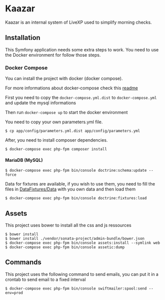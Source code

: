 Kaazar
======

Kaazar is an internal system of LiveXP used to simplify morning checks.

Installation
------------

This Symfony application needs some extra steps to work. You need to use the
Docker environment for follow those steps.

### Docker Compose

You can install the project with docker (docker compose). 

For more informations about docker-compose check this [readme](./engine/README.md)

First you need to copy the ``docker-compose.yml.dist`` to ``docker-compose.yml`` and update the mysql informations 

Then run ``docker-compose up`` to start the docker environment

You need to copy your own parameters.yml file.

~~~~~~~~~~~~~~~~~~~~~~~~~~~~~~~~~~~~~~~~~~~~~~~~~~~~~~~~~~~~~~~~~~~~~~~~~~~~~~~~
$ cp app/config/parameters.yml.dist app/config/parameters.yml
~~~~~~~~~~~~~~~~~~~~~~~~~~~~~~~~~~~~~~~~~~~~~~~~~~~~~~~~~~~~~~~~~~~~~~~~~~~~~~~~

After, you need to install composer dependencies.

~~~~~~~~~~~~~~~~~~~~~~~~~~~~~~~~~~~~~~~~~~~~~~~~~~~~~~~~~~~~~~~~~~~~~~~~~~~~~~~~
$ docker-compose exec php-fpm composer install
~~~~~~~~~~~~~~~~~~~~~~~~~~~~~~~~~~~~~~~~~~~~~~~~~~~~~~~~~~~~~~~~~~~~~~~~~~~~~~~~

#### MariaDB (MySQL)

~~~~~~~~~~~~~~~~~~~~~~~~~~~~~~~~~~~~~~~~~~~~~~~~~~~~~~~~~~~~~~~~~~~~~~~~~~~~~~~~
$ docker-compose exec php-fpm bin/console doctrine:schema:update --force
~~~~~~~~~~~~~~~~~~~~~~~~~~~~~~~~~~~~~~~~~~~~~~~~~~~~~~~~~~~~~~~~~~~~~~~~~~~~~~~~

Data for fixtures are available, if you wish to use them, you need to fill the files 
in [DataFixtures/Data](./src/AppBundle/DataFixtures/Data) with you own data and then load them

~~~~~~~~~~~~~~~~~~~~~~~~~~~~~~~~~~~~~~~~~~~~~~~~~~~~~~~~~~~~~~~~~~~~~~~~~~~~~~~~
$ docker-compose exec php-fpm bin/console doctrine:fixtures:load
~~~~~~~~~~~~~~~~~~~~~~~~~~~~~~~~~~~~~~~~~~~~~~~~~~~~~~~~~~~~~~~~~~~~~~~~~~~~~~~~

Assets
------

This project uses bower to install all the css and js ressources

~~~~~~~~~~~~~~~~~~~~~~~~~~~~~~~~~~~~~~~~~~~~~~~~~~~~~~~~~~~~~~~~~~~~~~~~~~~~~~~~
$ bower install
$ bower install ./vendor/sonata-project/admin-bundle/bower.json
$ docker-compose exec php-fpm bin/console assets:install --symlink web
$ docker-compose exec php-fpm bin/console assetic:dump
~~~~~~~~~~~~~~~~~~~~~~~~~~~~~~~~~~~~~~~~~~~~~~~~~~~~~~~~~~~~~~~~~~~~~~~~~~~~~~~~

Commands
------

This project uses the following command to send emails, you can put it in a crontab to send email to a fixed interval

~~~~~~~~~~~~~~~~~~~~~~~~~~~~~~~~~~~~~~~~~~~~~~~~~~~~~~~~~~~~~~~~~~~~~~~~~~~~~~~~
$ docker-compose exec php-fpm bin/console swiftmailer:spool:send --env=prod
~~~~~~~~~~~~~~~~~~~~~~~~~~~~~~~~~~~~~~~~~~~~~~~~~~~~~~~~~~~~~~~~~~~~~~~~~~~~~~~~

